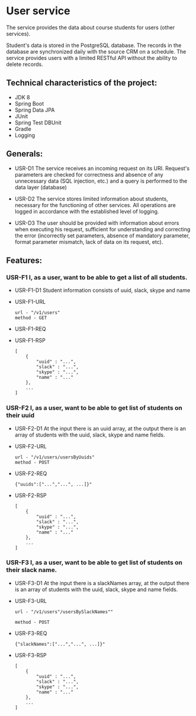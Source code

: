 # User service

The service provides the data about course students for users (other services).

Student's data is stored in the PostgreSQL database. The records in the database are synchronized daily with the source CRM on a schedule.
The service provides users with a limited RESTful API without the ability to delete records.

## Technical characteristics of the project:

* JDK 8
* Spring Boot
* Spring Data JPA
* JUnit
* Spring Test DBUnit
* Gradle
* Logging


## Generals:

* USR-D1 The service receives an incoming request on its URI. Request's parameters are checked for correctness and absence of any unnecessary data (SQL injection, etc.) and a query is performed to the data layer (database)

* USR-D2 The service stores limited information about students, necessary for the functioning of other services. All operations are logged in accordance with the established level of logging.

* USR-D3 The user should be provided with information about errors when executing his request, sufficient for understanding and correcting the error (incorrectly set parameters, absence of mandatory parameter, format parameter mismatch, lack of data on its request, etc).

## Features:

### USR-F1 I, as a user, want to be able to get a list of all students.

* USR-F1-D1 Student information consists of uuid, slack, skype and name

* USR-F1-URL

    ```
    url - "/v1/users"
    method - GET
    ```

* USR-F1-REQ

* USR-F1-RSP

    ```
    [
        {
            "uuid" : "...",
            "slack" : "...",
            "skype" : "...",
            "name" : "..."
        },
        ...
    ]
    ```

### USR-F2 I, as a user, want to be able to get list of students on their uuid

* USR-F2-D1 At the input there is an uuid array, at the output there is an array of students with the uuid, slack, skype and name fields.

* USR-F2-URL

    ```
    url - "/v1/users/usersByUuids"
    method - POST
    ```

* USR-F2-REQ

    ```
    {"uuids":["...","...", ...]}"
    ```

* USR-F2-RSP

    ```
    [
        {
            "uuid" : "...",
            "slack" : "...",
            "skype" : "...",
            "name" : "..."
        },
        ...
    ]
    ```

### USR-F3 I, as a user, want to be able to get list of students on their slack name.

* USR-F3-D1 At the input there is a slackNames array, at the output there is an array of students with the uuid, slack, skype and name fields.

* USR-F3-URL

    ```
    url - "/v1/users"/usersBySlackNames""

    method - POST
    ```

* USR-F3-REQ

    ```
    {"slackNames":["...","...", ...]}"
    ```

* USR-F3-RSP

    ```
    [
        {
            "uuid" : "...",
            "slack" : "...",
            "skype" : "...",
            "name" : "..."
        },
        ...
    ]
    ```